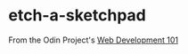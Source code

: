 # etch-a-sketchpad
From the Odin Project's [Web Development 101](https://www.theodinproject.com/courses/web-development-101/lessons/javascript-and-jquery)
